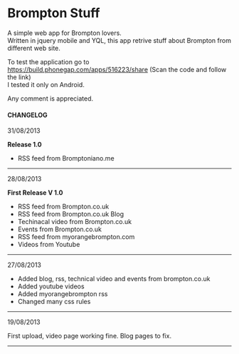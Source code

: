 Brompton Stuff
========
A simple web app for Brompton lovers.<br />
Written in jquery mobile and YQL, this app retrive stuff about Brompton from different web site.

To test the application go to<br />
https://build.phonegap.com/apps/516223/share (Scan the code and follow the link)<br />
I tested it only on Android.<br />

Any comment is appreciated.

<h4>CHANGELOG</h4>

<p>31/08/2013</p>

<b>Release 1.0</b>

- RSS feed from Bromptoniano.me
<hr />

<p>28/08/2013</p>

<b>First Release V 1.0</b>

- RSS feed from Brompton.co.uk
- RSS feed from Brompton.co.uk Blog
- Techinacal video from Brompton.co.uk
- Events from Brompton.co.uk
- RSS feed from myorangebrompton.com
- Videos from Youtube
<hr />

<p>27/08/2013</p>

- Added blog, rss, technical video and events from brompton.co.uk
- Added youtube videos
- Added myorangebrompton rss
- Changed many css rules
<hr />

<p>19/08/2013</p>

First upload, video page working fine.
Blog pages to fix.
<hr />
